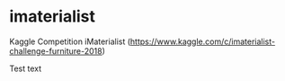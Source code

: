 # imaterialist
Kaggle Competition iMaterialist (https://www.kaggle.com/c/imaterialist-challenge-furniture-2018)

Test text
